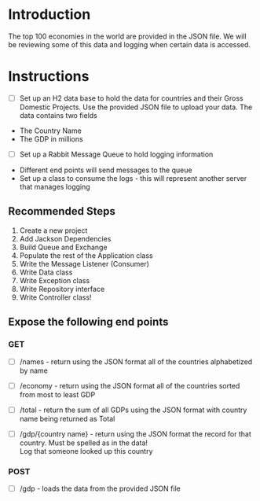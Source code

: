 # Introduction

The top 100 economies in the world are provided in the JSON file. We will be reviewing some of this data and logging when certain data is accessed.

# Instructions

- [ ] Set up an H2 data base to hold the data for countries and their Gross Domestic Projects. Use the provided JSON file to upload your data. The data contains two fields
* The Country Name
* The GDP in millions

- [ ] Set up a Rabbit Message Queue to hold logging information
* Different end points will send messages to the queue
* Set up a class to consume the logs - this will represent another server that manages logging

## Recommended Steps
1. Create a new project
2. Add Jackson Dependencies
3. Build Queue and Exchange
4. Populate the rest of the Application class
5. Write the Message Listener (Consumer)
6. Write Data class
7. Write Exception class
8. Write Repository interface
9. Write Controller class!

## Expose the following end points

### GET
- [ ] /names - return using the JSON format all of the countries alphabetized by name

- [ ] /economy - return using the JSON format all of the countries sorted from most to least GDP

- [ ] /total - return the sum of all GDPs using the JSON format with country name being returned as Total

- [ ] /gdp/{country name} - return using the JSON format the record for that country. Must be spelled as in the data!  
Log that someone looked up this country

### POST

- [ ] /gdp - loads the data from the provided JSON file


